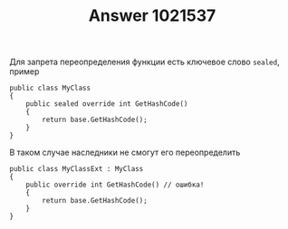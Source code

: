 ﻿---
title: "Answer 1021537"
se.owner.user_id: 179763
se.owner.display_name: "tym32167"
se.owner.link: "https://ru.stackoverflow.com/users/179763/tym32167"
se.answer_id: 1021537
se.question_id: 1021507
se.post_type: answer
se.score: -1
se.is_accepted: False
---
<p>Для запрета переопределения функции есть ключевое слово <code>sealed</code>, пример</p>

<pre><code>public class MyClass
{
    public sealed override int GetHashCode()
    {
        return base.GetHashCode();
    }
}
</code></pre>

<p>В таком случае наследники не смогут его переопределить</p>

<pre><code>public class MyClassExt : MyClass
{
    public override int GetHashCode() // ошибка!
    {
        return base.GetHashCode();
    }
}
</code></pre>
